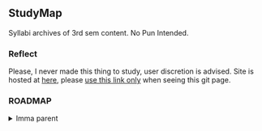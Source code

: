 ## StudyMap

Syllabi archives of 3rd sem content. No Pun Intended.

### Reflect
Please, I never made this thing  to study, user discretion is advised. Site is hosted at [here](https://hari01584.github.io/studymap/), please [use this link only](https://hari01584.github.io/studymap/) when seeing this git page.


### ROADMAP
<details><summary> Imma parent </summary><blockquote>
 <details><summary> Abcd </summary><blockquote>
 efgh
</blockquote></details>

</blockquote></details>

